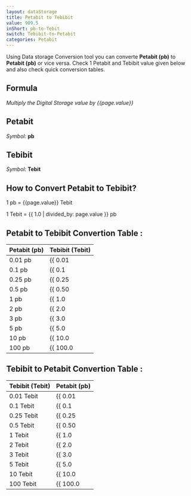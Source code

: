 ```yaml
---
layout: dataStorage
title: Petabit to Tebibit
value: 909.5
inShort: pb-to-Tebit
switch: Tebibit-to-Petabit
categories: Petabit
---
```


Using Data storage Conversion tool you can converte **Petabit (pb)** to **Petabit (pb)** or vice versa. Check 1 Petabit and Tebibit value given below and also check quick conversion tables.

## Formula
*Multiply the Digital Storage value by {{page.value}}*

## Petabit
*Symbol:* **pb**

## Tebibit
*Symbol:* **Tebit**

## How to Convert Petabit to Tebibit?

1 pb = {{page.value}} Tebit

1 Tebit = {{ 1.0 | divided_by: page.value }} pb


## Petabit to Tebibit Convertion Table :

| Petabit (pb) | Tebibit (Tebit) |
| ---- | ---- |
| 0.01 pb | {{ 0.01 | times: page.value | round: 12 }} Tebit |
| 0.1 pb | {{ 0.1 | times: page.value | round: 12 }} Tebit |
| 0.25 pb | {{ 0.25 | times: page.value | round: 12 }} Tebit |
| 0.5 pb | {{ 0.50 | times: page.value | round: 12 }} Tebit |
| 1 pb | {{ 1.0 | times: page.value | round: 12 }} Tebit |
| 2 pb | {{ 2.0 | times: page.value | round: 12 }} Tebit |
| 3 pb | {{ 3.0 | times: page.value | round: 12 }} Tebit |
| 5 pb | {{ 5.0 | times: page.value | round: 12 }} Tebit |
| 10 pb | {{ 10.0 | times: page.value | round: 12 }} Tebit |
| 100 pb | {{ 100.0 | times: page.value | round: 12 }} Tebit |

## Tebibit to Petabit Convertion Table :

| Tebibit (Tebit) | Petabit (pb) |
| ---- | ---- |
| 0.01 Tebit | {{ 0.01 | divided_by: page.value | round: 12 }} pb |
| 0.1 Tebit | {{ 0.1 | divided_by: page.value | round: 12 }} pb |
| 0.25 Tebit | {{ 0.25 | divided_by: page.value | round: 12 }} pb |
| 0.5 Tebit | {{ 0.50 | divided_by: page.value | round: 12 }} pb |
| 1 Tebit | {{ 1.0 | divided_by: page.value | round: 12 }} pb |
| 2 Tebit | {{ 2.0 | divided_by: page.value | round: 12 }} pb |
| 3 Tebit | {{ 3.0 | divided_by: page.value | round: 12 }} pb |
| 5 Tebit | {{ 5.0 | divided_by: page.value | round: 12 }} pb |
| 10 Tebit | {{ 10.0 | divided_by: page.value | round: 12 }} pb |
| 100 Tebit | {{ 100.0 | divided_by: page.value | round: 12 }} pb |


<script>
document.getElementById('selectInput')[18].selected = true
document.getElementById('selectOutput')[15].selected = true
</script>
